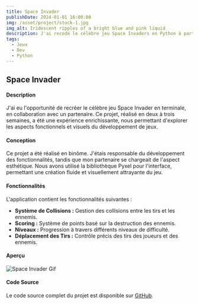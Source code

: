 ```yaml
---
title: Space Invader
publishDate: 2024-01-01 16:00:00
img: /asset/project/stock-1.jpg
img_alt: Iridescent ripples of a bright blue and pink liquid
description: J'ai recodé le célèbre jeu Space Invaders en Python à partir de zéro !
tags:
  - Jeux
  - Dev
  - Python
---
```


<!-- ![alt text](/assets/spaceinvader.gif) -->
## Space Invader

#### Description

J'ai eu l'opportunité de recréer le célèbre jeu Space Invader en terminale, en collaboration avec un partenaire. Ce projet, réalisé en deux à trois semaines, a été une expérience enrichissante, nous permettant d'explorer les aspects fonctionnels et visuels du développement de jeux.

#### Conception

Ce projet a été réalisé en binôme. J'étais responsable du développement des fonctionnalités, tandis que mon partenaire se chargeait de l'aspect esthétique. Nous avons utilisé la bibliothèque Pyxel pour l'interface, permettant une création fluide et visuellement attrayante du jeu.

#### Fonctionnalités

L'application contient les fonctionnalités suivantes :

- **Système de Collisions :** Gestion des collisions entre les tirs et les ennemis.
- **Scoring :** Système de points basé sur la destruction des ennemis.
- **Niveaux :** Progression à travers différents niveaux de difficulté.
- **Déplacement des Tirs :** Contrôle précis des tirs des joueurs et des ennemis.

#### Aperçu

![Space Invader Gif](/assets/spaceinvader.gif)

#### Code Source

Le code source complet du projet est disponible sur [GitHub](https://github.com/gus5900000/Spaceinvader).
